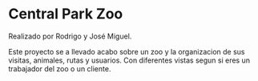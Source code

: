 # Central Park Zoo

Realizado por Rodrigo y José Miguel.

Este proyecto se a llevado acabo sobre un zoo y la organizacion de sus visitas, animales, rutas y usuarios. Con diferentes vistas segun si eres un trabajador del zoo o un cliente.
